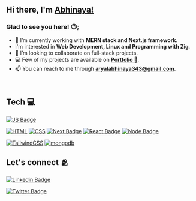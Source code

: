 ## Hi there, I'm [Abhinaya!](https://www.abhinayaaryal.com)

### Glad to see you here! 😉;

- 🔭 I’m currently working with **MERN stack and Next.js framework**.
-   I'm interested in **Web Development, Linux and Programming with Zig**.
- 🌱 I’m looking to collaborate on full-stack projects.
- 💻 Few of my projects are available on [**Portfolio 🔗**](https://www.abhinayaaryal.com).
- 📫 You can reach to me through **aryalabhinaya343@gmail.com**.

<br>

## Tech 💻

[![JS Badge](https://img.shields.io/badge/JavaScript-F7DF1E?style=for-the-badge&logo=javascript&logoColor=black)](https://www.javascript.com)

[![HTML](https://img.shields.io/badge/HTML-239120?style=for-the-badge&logo=html5&logoColor=white)](https://www.html.com)
[![CSS](https://img.shields.io/badge/CSS-239120?&style=for-the-badge&logo=css3&logoColor=white)](https://developer.mozilla.org/en-US/docs/Learn/CSS/First_steps/What_is_CSS)
[![Next Badge](https://img.shields.io/badge/next.js-111111?style=for-the-badge&logo=next.js&logoColor=white)](https://www.nextjs.org)
[![React Badge](https://img.shields.io/badge/React-20232A?style=for-the-badge&logo=react&logoColor=61DAFB)](https://www.reactjs.org)
[![Node Badge](https://img.shields.io/badge/Node.js-89BB3C?style=for-the-badge&logo=node.js&logoColor=white)](https://www.nodejs.org)

[![TailwindCSS](https://img.shields.io/badge/tailwindcss-%2338B2AC.svg?style=for-the-badge&logo=tailwind-css&logoColor=white)](https://www.tailwindcss.com)
[![mongodb](https://img.shields.io/badge/MongoDB-4EA94B?style=for-the-badge&logo=mongodb&logoColor=white)](https://www.mongodb.com)


## Let's connect 🫂
[![Linkedin Badge](https://img.shields.io/badge/LinkedIn-0077B5?style=for-the-badge&logo=linkedin&logoColor=white)](https://www.linkedin.com/in/abhinaya-aryal)


[![Twitter Badge](https://img.shields.io/badge/Twitter-1DA1F2?style=for-the-badge&logo=twitter&logoColor=white)](https://twitter.com/abhinaya_aryal)

